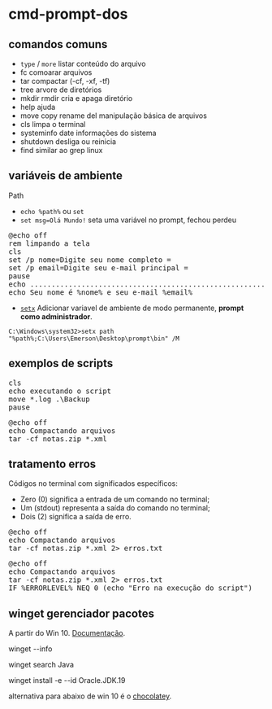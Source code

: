 # cmd-prompt-dos

## comandos comuns
- `type` / `more` listar conteúdo do arquivo
- fc  comoarar arquivos
- tar compactar (-cf, -xf, -tf)
- tree arvore de diretórios
- mkdir rmdir cria e apaga diretório
- help ajuda
- move copy rename del manipulação básica de arquivos
- cls limpa o terminal
- systeminfo date informações do sistema
- shutdown desliga ou reinicia
- find similar ao grep linux

## variáveis de ambiente 
Path
- `echo %path%` ou `set`
- `set msg=Olá Mundo!`
seta uma variável no prompt, fechou perdeu

<pre>
@echo off 
rem limpando a tela
cls
set /p nome=Digite seu nome completo =
set /p email=Digite seu e-mail principal =
pause
echo ..................................................................................
echo Seu nome é %nome% e seu e-mail %email%
</pre>

- [`setx`](https://learn.microsoft.com/pt-br/windows-server/administration/windows-commands/setx)
Adicionar variavel de ambiente de modo permanente, **prompt como administrador**.

`C:\Windows\system32>setx path "%path%;C:\Users\Emerson\Desktop\prompt\bin" /M`

## exemplos de scripts
<pre>
cls
echo executando o script
move *.log .\Backup
pause
</pre>

<pre>
@echo off
echo Compactando arquivos
tar -cf notas.zip *.xml
</pre>

## tratamento erros
Códigos no terminal com significados específicos:
- Zero (0) significa a entrada de um comando no terminal;
- Um (stdout) representa a saída do comando no terminal;
- Dois (2) significa a saída de erro.

<pre>
@echo off
echo Compactando arquivos
tar -cf notas.zip *.xml 2> erros.txt
</pre>

<pre>
@echo off
echo Compactando arquivos
tar -cf notas.zip *.xml 2> erros.txt
IF %ERRORLEVEL% NEQ 0 (echo "Erro na execução do script")
</pre>

## winget gerenciador pacotes
A partir do Win 10. [Documentação](https://learn.microsoft.com/pt-br/windows/package-manager/winget/).

winget --info

winget search Java

winget install -e --id Oracle.JDK.19

alternativa para abaixo de win 10 é o [chocolatey](https://chocolatey.org/).
